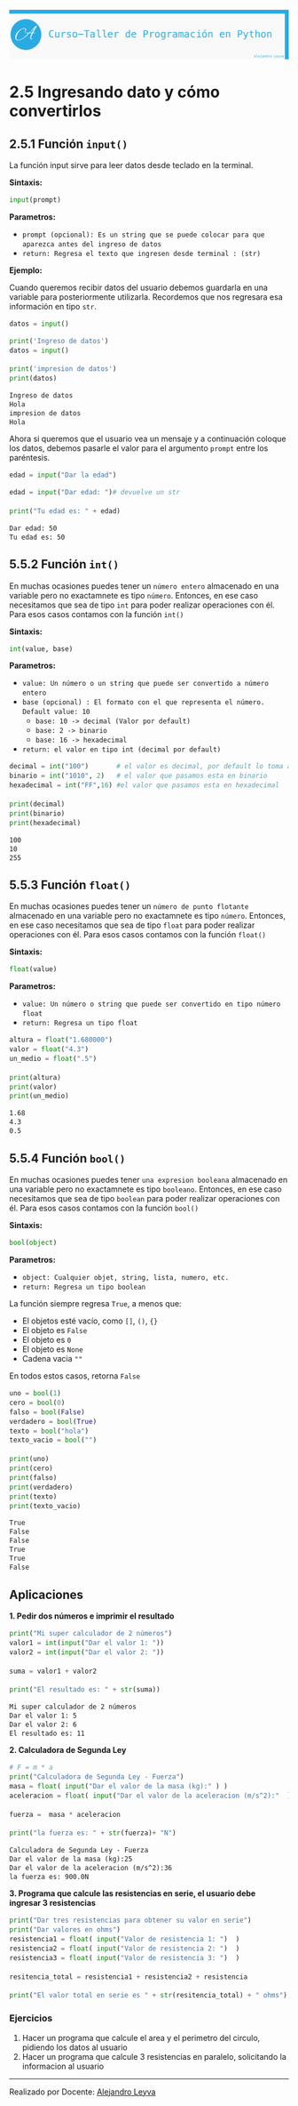 ![banner](assets/banner.png)

# 2.5 Ingresando dato y cómo convertirlos

## 2.5.1 Función `input()`

La función input sirve para leer datos desde teclado en la terminal.

**Sintaxis:**

```python
input(prompt)
```

**Parametros:**

- `prompt (opcional): Es un string que se puede colocar para que aparezca antes del ingreso de datos`
- `return: Regresa el texto que ingresen desde terminal : (str)`

**Ejemplo:**

Cuando queremos recibir datos del usuario debemos guardarla en una variable para posteriormente utilizarla. Recordemos que nos regresara esa información en tipo `str`.

```python
datos = input()
```



```python
print('Ingreso de datos')
datos = input()

print('impresion de datos')
print(datos)
```

    Ingreso de datos
    Hola
    impresion de datos
    Hola


Ahora si queremos que el usuario vea un mensaje y a continuación coloque los datos, debemos pasarle el valor para el argumento `prompt` entre los paréntesis.

```python
edad = input("Dar la edad")
```


```python
edad = input("Dar edad: ")# devuelve un str

print("Tu edad es: " + edad)
```

    Dar edad: 50
    Tu edad es: 50


## 5.5.2 Función `int()`

En muchas ocasiones puedes tener un `número entero` almacenado en una variable pero no exactamnete es tipo `número`. Entonces, en ese caso necesitamos que sea de tipo `int` para poder realizar operaciones con él. Para esos casos contamos con la función `int()`

**Sintaxis:**

```python
int(value, base)
```

**Parametros:**

- `value: Un número o un string que puede ser convertido a número entero`
- `base (opcional) : El formato con el que representa el número. Default value: 10`
    - `base: 10 -> decimal (Valor por default)`
    - `base: 2 -> binario`
    - `base: 16 -> hexadecimal `
- `return: el valor en tipo int (decimal por default)`


```python
decimal = int("100")       # el valor es decimal, por default lo toma así
binario = int("1010", 2)   # el valor que pasamos esta en binario
hexadecimal = int("FF",16) #el valor que pasamos esta en hexadecimal

print(decimal)
print(binario)
print(hexadecimal)
```

    100
    10
    255


## 5.5.3 Función `float()`

En muchas ocasiones puedes tener un `número de punto flotante` almacenado en una variable pero no exactamnete es tipo `número`. Entonces, en ese caso necesitamos que sea de tipo `float` para poder realizar operaciones con él. Para esos casos contamos con la función `float()`

**Sintaxis:**

```python
float(value)
```

**Parametros:**

- `value: Un número o string que puede ser convertido en tipo número float`
- `return: Regresa un tipo float`


```python
altura = float("1.680000")
valor = float("4.3")
un_medio = float(".5")

print(altura)
print(valor)
print(un_medio)
```

    1.68
    4.3
    0.5


## 5.5.4 Función `bool()`

En muchas ocasiones puedes tener `una expresion booleana` almacenado en una variable pero no exactamnete es tipo `booleano`. Entonces, en ese caso necesitamos que sea de tipo `boolean` para poder realizar operaciones con él. Para esos casos contamos con la función `bool()`

**Sintaxis:**

```python
bool(object)
```

**Parametros:**

- `object: Cualquier objet, string, lista, numero, etc.`
- `return: Regresa un tipo boolean`

La función siempre regresa `True`, a menos que:

- El objetos esté vacío, como `[]`, `()`, `{}`
- El objeto es `False`
- El objeto es `0`
- El objeto es `None`
- Cadena vacia `""`

En todos estos casos, retorna `False`


```python
uno = bool(1)
cero = bool(0)
falso = bool(False)
verdadero = bool(True)
texto = bool("hola")
texto_vacio = bool("")

print(uno)
print(cero)
print(falso)
print(verdadero)
print(texto)
print(texto_vacio)
```

    True
    False
    False
    True
    True
    False


## Aplicaciones

**1. Pedir dos números e imprimir el resultado**


```python
print("Mi super calculador de 2 números")
valor1 = int(input("Dar el valor 1: "))
valor2 = int(input("Dar el valor 2: "))

suma = valor1 + valor2

print("El resultado es: " + str(suma))
```

    Mi super calculador de 2 números
    Dar el valor 1: 5
    Dar el valor 2: 6
    El resultado es: 11


**2. Calculadora de Segunda Ley**


```python
# F = m * a
print("Calculadora de Segunda Ley - Fuerza")
masa = float( input("Dar el valor de la masa (kg):" ) )
aceleracion = float( input("Dar el valor de la aceleracion (m/s^2):"  )  )

fuerza =  masa * aceleracion

print("la fuerza es: " + str(fuerza)+ "N")
```

    Calculadora de Segunda Ley - Fuerza
    Dar el valor de la masa (kg):25
    Dar el valor de la aceleracion (m/s^2):36
    la fuerza es: 900.0N


**3. Programa que calcule las resistencias en serie, el usuario debe ingresar 3 resistencias**


```python
print("Dar tres resistencias para obtener su valor en serie")
print("Dar valores en ohms")
resistencia1 = float( input("Valor de resistencia 1: ")  )
resistencia2 = float( input("Valor de resistencia 2: ")  )
resistencia3 = float( input("Valor de resistencia 3: ")  )

resitencia_total = resistencia1 + resistencia2 + resistencia

print("El valor total en serie es " + str(resitencia_total) + " ohms")
```

### Ejercicios

1. Hacer un programa que calcule el area y el perimetro del circulo, pidiendo los datos al usuario
2. Hacer un programa que calcule 3 resistencias en paralelo, solicitando la informacion al usuario

---

Realizado por Docente: [Alejandro Leyva](https://www.alejandro-leyva.com/)

